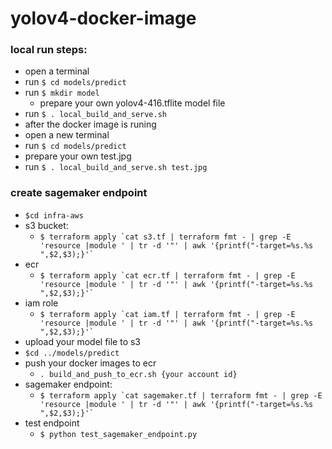 # yolov4-docker-image

### local run steps:

- open a terminal
- run `$ cd models/predict`
- run `$ mkdir model`
  - prepare your own yolov4-416.tflite model file
- run `$ . local_build_and_serve.sh`
- after the docker image is runing
- open a new terminal
- run `$ cd models/predict`
- prepare your own test.jpg
- run `$ . local_build_and_serve.sh test.jpg`


### create sagemaker endpoint

- `$cd infra-aws`
- s3 bucket:
  -  ```$ terraform apply `cat s3.tf | terraform fmt - | grep -E 'resource |module ' | tr -d '"' | awk '{printf("-target=%s.%s ",$2,$3);}'` ```
- ecr 
  -  ```$ terraform apply `cat ecr.tf | terraform fmt - | grep -E 'resource |module ' | tr -d '"' | awk '{printf("-target=%s.%s ",$2,$3);}'` ```
- iam role 
  -  ```$ terraform apply `cat iam.tf | terraform fmt - | grep -E 'resource |module ' | tr -d '"' | awk '{printf("-target=%s.%s ",$2,$3);}'` ```
- upload your model file to s3
- `$cd ../models/predict`
- push your docker images to ecr
    - `. build_and_push_to_ecr.sh {your account id}`
- sagemaker endpoint:
  -  ```$ terraform apply `cat sagemaker.tf | terraform fmt - | grep -E 'resource |module ' | tr -d '"' | awk '{printf("-target=%s.%s ",$2,$3);}'` ```
- test endpoint
    - `$ python test_sagemaker_endpoint.py`

